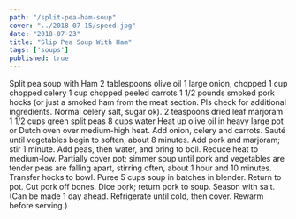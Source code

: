 ```yaml
---
path: "/split-pea-ham-soup"
cover: "../2018-07-15/speed.jpg"
date: "2018-07-23"
title: "Slip Pea Soup With Ham"
tags: ['soups']
published: true
---
```


Split pea soup with Ham
2 tablespoons olive oil
1 large onion, chopped
1 cup chopped celery
1 cup chopped peeled carrots
1 1/2 pounds smoked pork hocks (or just a smoked ham from the meat section. Pls check for additional ingredients. Normal celery salt, sugar ok). 
2 teaspoons dried leaf marjoram
1 1/2 cups green split peas
8 cups water
Heat up olive oil in heavy large pot or Dutch oven over medium-high heat. Add onion, celery and carrots. Sauté until vegetables begin to soften, about 8 minutes. Add pork and marjoram; stir 1 minute. Add peas, then water, and bring to boil. Reduce heat to medium-low. Partially cover pot; simmer soup until pork and vegetables are tender peas are falling apart, stirring often, about 1 hour and 10 minutes. Transfer hocks to bowl. Puree 5 cups soup in batches in blender. Return to pot. Cut pork off bones. Dice pork; return pork to soup. Season with salt. (Can be made 1 day ahead. Refrigerate until cold, then cover. Rewarm before serving.)